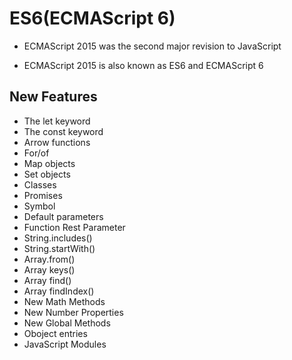 # ES6(ECMAScript 6)

- ECMAScript 2015 was the second major revision to JavaScript

- ECMAScript 2015 is also known as ES6 and ECMAScript 6

## New Features

- The let keyword
- The const keyword
- Arrow functions
- For/of
- Map objects
- Set objects
- Classes
- Promises
- Symbol
- Default parameters
- Function Rest Parameter
- String.includes()
- String.startWith()
- Array.from()
- Array keys()
- Array find()
- Array findIndex()
- New Math Methods
- New Number Properties
- New Global Methods
- Oboject entries
- JavaScript Modules
